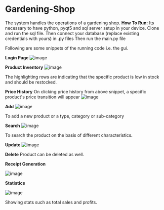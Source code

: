 # Gardening-Shop

The system handles the operations of a gardening shop.
**How To Run:**
Its necessary to have python, pyqt5 and sql server setup in your device.
Clone and run the sql file.
Then connect your database (replace existing credentials with yours) in .py files
Then run the main.py file

Following are some snippets of the running code i.e. the gui.

**Login Page**
![image](https://github.com/user-attachments/assets/639b89d8-b3a8-45e4-a43f-7578b33a8c76)

**Product Inventory**
![image](https://github.com/user-attachments/assets/d843186a-c07e-40ad-8320-98a4f9afc2d2)

The highlighting rows are indicating that the specific product is low in stock and should be restocked.

**Price History**
On clicking price history from above snippet, a specific product's price transition will appear
![image](https://github.com/user-attachments/assets/a22a127b-634e-472f-99a1-b010644bf9fd)

**Add**
![image](https://github.com/user-attachments/assets/c6c9d16d-d48c-466d-8cff-6f98d658b1e1)

To add a new product or a type, category or sub-category

**Search**
![image](https://github.com/user-attachments/assets/8f9fe414-1543-4588-b677-55cf98797064)

To search the product on the basis of different characteristics.

**Update**
![image](https://github.com/user-attachments/assets/07c83384-5c33-458d-a0e2-54fcd49a5a09)

**Delete**
Product can be deleted as well.

**Receipt Generation**

![image](https://github.com/user-attachments/assets/63257a6c-a615-40b8-9e96-10a973dc4b61)

**Statistics**

![image](https://github.com/user-attachments/assets/3183640a-cfdd-4417-aea4-ed72511582d3)

Showing stats such as total sales and profits.




